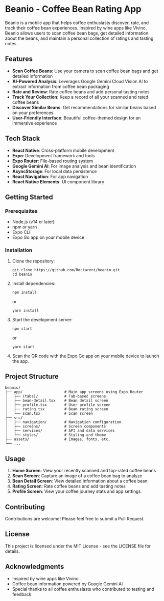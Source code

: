 # Beanio - Coffee Bean Rating App

Beanio is a mobile app that helps coffee enthusiasts discover, rate, and track their coffee bean experiences. Inspired by wine apps like Vivino, Beanio allows users to scan coffee bean bags, get detailed information about the beans, and maintain a personal collection of ratings and tasting notes.

## Features

- **Scan Coffee Beans**: Use your camera to scan coffee bean bags and get detailed information
- **AI-Powered Analysis**: Leverages Google Gemini Cloud Vision AI to extract information from coffee bean packaging
- **Rate and Review**: Rate coffee beans and add personal tasting notes
- **Track Your Collection**: Keep a record of all your scanned and rated coffee beans
- **Discover Similar Beans**: Get recommendations for similar beans based on your preferences
- **User-Friendly Interface**: Beautiful coffee-themed design for an immersive experience

## Tech Stack

- **React Native**: Cross-platform mobile development
- **Expo**: Development framework and tools
- **Expo Router**: File-based routing system
- **Google Gemini AI**: For image analysis and bean identification
- **AsyncStorage**: For local data persistence
- **React Navigation**: For app navigation
- **React Native Elements**: UI component library

## Getting Started

### Prerequisites

- Node.js (v14 or later)
- npm or yarn
- Expo CLI
- Expo Go app on your mobile device

### Installation

1. Clone the repository:
   ```
   git clone https://github.com/Rockaroni/beanio.git
   cd beanio
   ```

2. Install dependencies:
   ```
   npm install
   ```
   or
   ```
   yarn install
   ```

3. Start the development server:
   ```
   npm start
   ```
   or
   ```
   yarn start
   ```

4. Scan the QR code with the Expo Go app on your mobile device to launch the app.

## Project Structure

```
beanio/
├── app/                   # Main app screens using Expo Router
│   ├── (tabs)/            # Tab-based screens
│   ├── bean-detail.tsx    # Bean detail screen
│   ├── profile.tsx        # User profile screen
│   ├── rating.tsx         # Bean rating screen
│   └── scan.tsx           # Scan screen
├── src/
│   ├── navigation/        # Navigation configuration
│   ├── screens/           # Screen components
│   ├── services/          # API and data services
│   └── styles/            # Styling and theme
├── assets/                # Images, fonts, etc.
└── ...
```

## Usage

1. **Home Screen**: View your recently scanned and top-rated coffee beans
2. **Scan Screen**: Capture an image of a coffee bean bag to analyze
3. **Bean Detail Screen**: View detailed information about a coffee bean
4. **Rating Screen**: Rate coffee beans and add tasting notes
5. **Profile Screen**: View your coffee journey stats and app settings

## Contributing

Contributions are welcome! Please feel free to submit a Pull Request.

## License

This project is licensed under the MIT License - see the LICENSE file for details.

## Acknowledgments

- Inspired by wine apps like Vivino
- Coffee bean information powered by Google Gemini AI
- Special thanks to all coffee enthusiasts who contributed to testing and feedback
